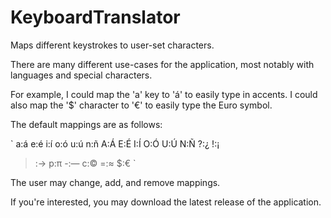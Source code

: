 # KeyboardTranslator

Maps different keystrokes to user-set characters.

There are many different use-cases for the application, most notably with languages and special characters.

For example, I could map the 'a' key to 'á' to easily type in accents. I could also map the '$' character to '€' to easily type the Euro symbol.

The default mappings are as follows:

`
a:á
e:é
i:í
o:ó
u:ú
n:ñ
A:Á
E:É
I:Í
O:Ó
U:Ú
N:Ñ
?:¿
!:¡
>:→
p:π
-:—
c:©
=:≈
$:€
`

The user may change, add, and remove mappings.

If you're interested, you may download the latest release of the application.
